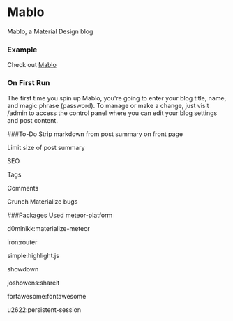 # Mablo
Mablo, a Material Design blog

### Example
Check out [Mablo](http://mablo.meteor.com)

### On First Run
The first time you spin up Mablo, you're going to enter your blog title, name, and magic phrase (password). To manage or make a change, just visit /admin to access the control panel where you can edit your blog settings and post content.

###To-Do
Strip markdown from post summary on front page

Limit size of post summary

SEO

Tags

Comments

Crunch Materialize bugs

###Packages Used
meteor-platform

d0minikk:materialize-meteor

iron:router

simple:highlight.js

showdown

joshowens:shareit

fortawesome:fontawesome

u2622:persistent-session

